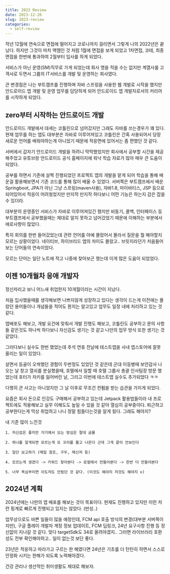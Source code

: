 ```yaml
---
title: 2023 Review
date: 2023-12-26
slug: 2023-review
categories:
  - self-review
---
```


작년 12월에 연속으로 면접에 떨어지고 코로나까지 걸리면서 그렇게 나의 2022년은 끝났다.
하지만 그것이 마치 액땜인 것 처럼 1월에 면접을 보게 되었고 1차면접, 코테, 최종면접을
한번에 통과하여 2월부터 입사를 하게 되었다.
<!-- more -->

서비스가 아닌 운영(SM)직무로 가게 되었는데 회사 명을 적을 수는 없지만 계열사를 고객사로 두면서 그룹의 IT서비스를 개발 및 운영하는 회사였다.

큰 변경점은 나는 부트캠프를 진행하며 자바 스프링을 사용한 웹 개발로 시작을 했지만
안드로이드 앱 개발 및 운영 업무를 담당하게 되어 안드로이드 앱 개발자로서의 커리어를 시작하게 되었다.

## zero부터 시작하는 안드로이드 개발
안드로이드 개발에서 대세는 코틀린으로 넘어갔지만 그래도 자바를 쓰는경우가 꽤 있다.
현재 업무를 하는 앱도 대부분은 자바로 이루어져있고 코틀린은 간혹 사용되어서 당장 새로운 언어를 배워야하는게 아니었기 때문에
적응면에 있어서는 좀 편했던 것 같다. 

서버에서 갑자기 안드로이드 개발을 하려니 막막했었지만 회사에서 공부할 시간을 제공해주었고 유튜브랑 안드로이드 공식 홈페이지에 워낙 학습 자료가 많아
매우 큰 도움이 되었다.

공부를 하면서 기존에 살짝 진행되었던 프로젝트 앱의 개발을 맡게 되어 학습을 통해 배운걸 활용해보면서 기존 코드를 통해
많이 배울 수 있었다. 서버쪽은 부트캠프에서 배운 Springboot, JPA가 아닌 그냥 스프링(maven사용), 자바1.8, 마이바티스, JSP
등으로 되어있어서 적응이 어려웠었지만 만지작 만지작 하다보니 어떤 기능은 하는지 감은 잡을 수 있더라.

대부분의 운영중인 서비스가 자바로 이루어져있긴 했지만 비동기, 콜백, 인터페이스 등 부트캠프에서 공부했을때는
제대로 알지 못하고 넘어갔었기 때문에 이해하는 부분에서 애로사항이 많았다.

특히 회의를 한번 들어갔었는데 관련 언어를 아예 몰랐어서 몰라서 질문을 뭘 해야할지 모르는 상황이었다.
네이티브, 하이브리드 앱의 차이도 몰랐고.. 브릿지라던가 처음들어보는 단어들의 연속이었다.

모르는 단어는 일단 노트에 적고 나중에 찾아보곤 했는데 이게 많은 도움이 되었었다. 

## 이젠 10개월차 응애 개발자 
정신차리고 보니 어느새 취업한지 10개월이라는 시간이 지났다. 

처음 입사했을때를 생각해보면 나쁘지않게 성장하고 있다는 생각이 드는게 이전에는 몰랐던 용어들이나 개념들을 적어도 뭔지는 알고있고
업무도 일정 내에 처리하고 있는 것 같다. 

앱배포도 해보고, 개발 요건에 맞춰서 개발 진행도 해보고, 코틀린도 공부하고 문의 사항들 같은것도 하나씩 하다보니
자신감도 생기는 것 같고 나만의 업무 방식 또한 생기는 것 같았다.

그러다보니 실수도 한번 했었는데 추석 연휴 전날에 테스트앱을 사내 앱스토어에 잘못 올리는 일이 있었다.

살면서 등골이 오싹했던 경험이 두번정도 있었던 것 같은데 군대 이등병때 보안감사 나오는 날 창고 열쇠를 분실했을때, 
호텔에서 일할 때 호텔 그룹사 총괄 인사팀장 방문 했었는데 포터가 차키를 잃어버린 날, 그리고 이번에 테스트앱 실수도 추가되었다 ㅋㅋ 

다행히 큰 사고는 아니었지만 그 날 이후로 무조건 컨펌을 받는 습관을 가지게 되었다.

요즘은 회사 돈으로 인강도 구매해서 공부하고 있는데 Jetpack 활용법들이라 내 프로젝트에도 적용해보고 실무 이해도도 높일 수 있을 것 같아 열심히 공부중이다.
퇴근하고 공부한다는게 막상 취업하고 나니 정말 힘들다는것을 알게 됬다. 그래도 해야지? 

내 기준 많이 느낀것 
```
1. 자신감은 좋지만 거기에서 오는 방심은 절대 금물 

2. 하나를 알게되면 모르는게 또 꼬리를 물고 나온다 근데 그게 끝이 안보인다   

3. 일단 보고하기 (메일 참조, 구두, 메신저 등) 

4. 모르는게 생겼다 -> 키워드 찾아본다 -> 로컬에서 만들어본다 -> 한번 더 만들어본다 

5. 너무 욕심부리면 이도저도 안됬던 것 같다. (이것도 해야지 저것도 해야지 x) 
```


## 2024년 계획 
2024년에는 나만의 앱 배포를 해보는 것이 목표이다. 현재도 진행하고 있지만 이런 저런 핑계로 빠르게 진행되고 있지는 않았다. (반성..)

업무상으로도 바쁜 일들이 많을 예정인데, FCM api 호출 방식의 변경(대부분 서버쪽이지만), 구글 플레이 개발자 계정 정보 업데이트, FCM 딥링크, 24년 요구사항 진행
등 정신없이 지나갈 것 같다. 맞다 targetSdk도 34로 올려야겠지.. 그러면 라이브러리 호환성도 전부 확인해야하고.. 일이 없는것 보단 좋다.

23년은 적응하고 따라가고 구르는 한 해였다면 24년은 기초를 더 탄탄히 하면서 스스로 안정화 시키는 한해가 되도록 노력해야겠다.

건강 관리나 생산적인 취미생활도 제대로 해보자. 



